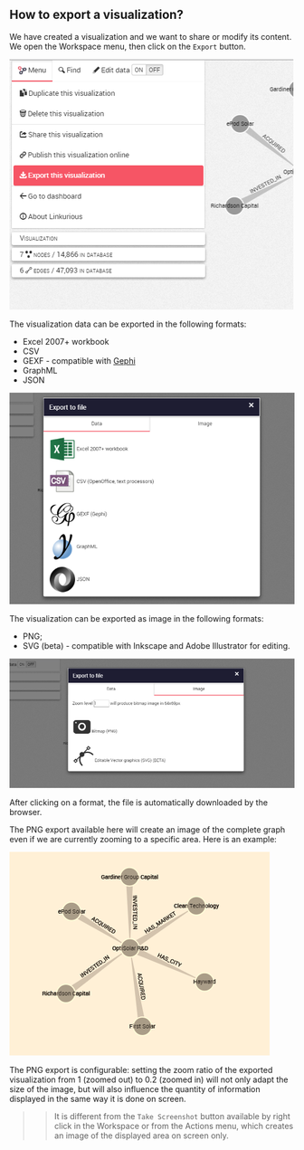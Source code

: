 ## How to export a visualization?

We have created a visualization and we want to share or modify its content. We open the Workspace menu, then click on the ```Export``` button.

![](MenuExport.png)

The visualization data can be exported in the following formats:

* Excel 2007+ workbook
* CSV
* GEXF - compatible with [Gephi](https://gephi.github.io/)
* GraphML
* JSON

![](Exporting.png)

The visualization can be exported as image in the following formats:

* PNG;
* SVG (beta) - compatible with Inkscape and Adobe Illustrator for editing.

![](ExportingPix.png)


After clicking on a format, the file is automatically downloaded by the browser.

The PNG export available here will create an image of the complete graph even if we are currently zooming to a specific area. Here is an example:

![](Screenshot.png)

The PNG export is configurable: setting the zoom ratio of the exported visualization from 1 (zoomed out) to 0.2 (zoomed in) will not only adapt the size of the image, but will also influence the quantity of information displayed in the same way it is done on screen.

>> It is different from the ```Take Screenshot``` button available by right click in the Workspace or from the Actions menu, which creates an image of the displayed area on screen only.


